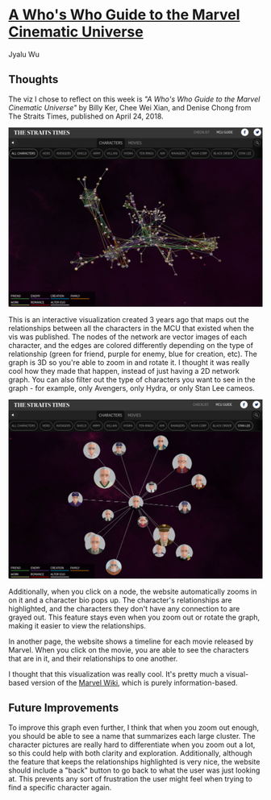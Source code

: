 [A Who's Who Guide to the Marvel Cinematic Universe](https://www.nytimes.com/interactive/2017/11/07/upshot/modern-love-what-we-write-when-we-write-about-love.html?mc=adintl&mcid=facebook&mccr=blitzpush&ad-keywords=IntlAudDev&subid1=TAFI&_r=0)
===
Jyalu Wu

Thoughts
---
The viz I chose to reflect on this week is *"A Who's Who Guide to the Marvel Cinematic Universe"* by Billy Ker, Chee Wei Xian, and Denise Chong from The Straits Times, published on April 24, 2018.

![Character Clusters](Screenshots/Character-Clusters.png)

This is an interactive visualization created 3 years ago that maps out the relationships between all the characters in the MCU that existed when the vis was published. The nodes of the network are vector images of each character, and the edges are colored differently depending on the type of relationship (green for friend, purple for enemy, blue for creation, etc). The graph is 3D so you're able to zoom in and rotate it. I thought it was really cool how they made that happen, instead of just having a 2D network graph. You can also filter out the type of characters you want to see in the graph - for example, only Avengers, only Hydra, or only Stan Lee cameos. 

![Stan Filter](Screenshots/Filter-by-Stan.png)

Additionally, when you click on a node, the website automatically zooms in on it and a character bio pops up. The character's relationships are highlighted, and the characters they don't have any connection to are grayed out. This feature stays even when you zoom out or rotate the graph, making it easier to view the relationships.

In another page, the website shows a timeline for each movie released by Marvel. When you click on the movie, you are able to see the characters that are in it, and their relationships to one another. 

I thought that this visualization was really cool. It's pretty much a visual-based version of the [Marvel Wiki](https://marvel.fandom.com/wiki/Marvel_Database), which is purely information-based.

Future Improvements
---
To improve this graph even further, I think that when you zoom out enough, you should be able to see a name that summarizes each large cluster. The character pictures are really hard to differentiate when you zoom out a lot, so this could help with both clarity and exploration. Additionally, although the feature that keeps the relationships highlighted is very nice, the website should include a "back" button to go back to what the user was just looking at. This prevents any sort of frustration the user might feel when trying to find a specific character again.